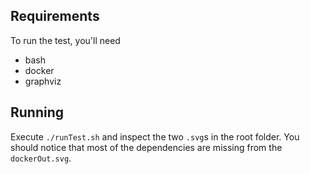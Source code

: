 ## Requirements

To run the test, you'll need

- bash
- docker
- graphviz

## Running

Execute `./runTest.sh` and inspect the two `.svg`s in the root folder.
You should notice that most of the dependencies are missing from the
`dockerOut.svg`.
